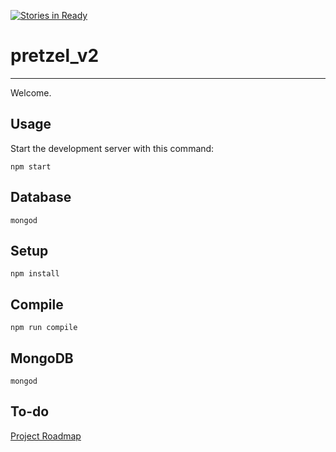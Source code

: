 [![Stories in Ready](https://badge.waffle.io/project-pretzel/pretzel_v2.png?label=ready&title=Ready)](https://waffle.io/project-pretzel/pretzel_v2?utm_source=badge)
# pretzel_v2
---

Welcome.



Usage
---

Start the development server with this command:

```
npm start
```

Database
---

```
mongod
```

Setup
---

```
npm install
```


Compile
---

```
npm run compile
```

MongoDB
---

```
mongod
```

To-do
---
[Project Roadmap](https://github.com/project-pretzel/pretzel_v2/projects/1)
